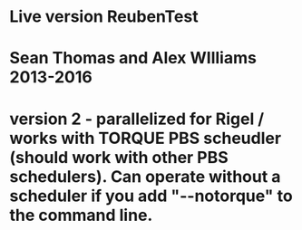 # Live version ReubenTest
# Sean Thomas and Alex WIlliams 2013-2016
# version 2 - parallelized for Rigel / works with TORQUE PBS scheudler (should work with other PBS schedulers). Can operate without a scheduler if you add "--notorque" to the command line.
